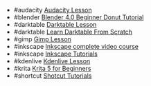 - #audacity [Audacity Lesson](https://www.bilibili.com/video/BV1DD421H78K)
- #blender [Blender 4.0 Beginner Donut Tutorial](https://www.bilibili.com/video/BV195ULYbEWP)
- #darktable [Darktable Lesson](https://www.bilibili.com/video/BV1BM4m197ak)
- #darktable [Learn Darktable From Scratch](https://www.bilibili.com/video/BV1GeU5YoEfF)
- #gimp [Gimp Lesson](https://www.bilibili.com/video/BV1AJ4m1V7y5)
- #inkscape [Inkscape complete video course](https://www.bilibili.com/video/BV1xeU7YWE4h)
- #inkscape [Inkscape Tutorials](https://www.bilibili.com/video/BV1WDUxYyER1)
- #kdenlive [Kdenlive Lesson](https://www.bilibili.com/video/BV1Jp42197HG)
- #krita [Krita 5 for Beginners](https://www.bilibili.com/video/BV1W7UTYsELn)
- #shortcut [Shotcut Tutorials](https://www.bilibili.com/video/BV1zcULYMER3)